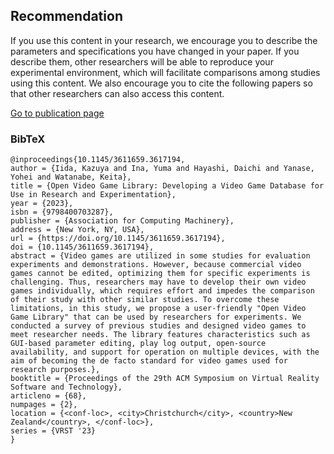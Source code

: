 ## Recommendation

If you use this content in your research, we encourage you to describe the parameters and specifications you have changed in your paper.
If you describe them, other researchers will be able to reproduce your experimental environment, which will facilitate comparisons among studies using this content.
We also encourage you to cite the following papers so that other researchers can also access this content.

[Go to publication page](https://dl.acm.org/doi/abs/10.1145/3611659.3617194)

### BibTeX
```
@inproceedings{10.1145/3611659.3617194,
author = {Iida, Kazuya and Ina, Yuma and Hayashi, Daichi and Yanase, Yohei and Watanabe, Keita},
title = {Open Video Game Library: Developing a Video Game Database for Use in Research and Experimentation},
year = {2023},
isbn = {9798400703287},
publisher = {Association for Computing Machinery},
address = {New York, NY, USA},
url = {https://doi.org/10.1145/3611659.3617194},
doi = {10.1145/3611659.3617194},
abstract = {Video games are utilized in some studies for evaluation experiments and demonstrations. However, because commercial video games cannot be edited, optimizing them for specific experiments is challenging. Thus, researchers may have to develop their own video games individually, which requires effort and impedes the comparison of their study with other similar studies. To overcome these limitations, in this study, we propose a user-friendly "Open Video Game Library" that can be used by researchers for experiments. We conducted a survey of previous studies and designed video games to meet researcher needs. The library features characteristics such as GUI-based parameter editing, play log output, open-source availability, and support for operation on multiple devices, with the aim of becoming the de facto standard for video games used for research purposes.},
booktitle = {Proceedings of the 29th ACM Symposium on Virtual Reality Software and Technology},
articleno = {68},
numpages = {2},
location = {<conf-loc>, <city>Christchurch</city>, <country>New Zealand</country>, </conf-loc>},
series = {VRST '23}
}
```
